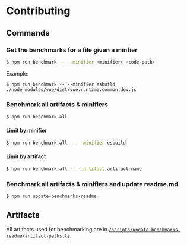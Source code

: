 # Contributing

## Commands
### Get the benchmarks for a file given a minfier
```sh
$ npm run benchmark -- --minifier <minifier> <code-path>
```

Example:
```
$ npm run benchmark -- --minifier esbuild ./node_modules/vue/dist/vue.runtime.common.dev.js
```

### Benchmark all artifacts & minifiers

```sh
$ npm run benchmark-all
```

#### Limit by minifier
```sh
$ npm run benchmark-all -- --minifier esbuild
```

#### Limit by artifact
```sh
$ npm run benchmark-all -- --artifact artifact-name
```

### Benchmark all artifacts & minifiers and update readme.md
```sh
$ npm run update-benchmarks-readme
```

## Artifacts

All artifacts used for benchmarking are in [`/scripts/update-benchmarks-readme/artifact-paths.ts`](/scripts/update-benchmarks-readme/artifact-paths.ts).
